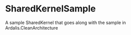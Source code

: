 # SharedKernelSample
A sample SharedKernel that goes along with the sample in Ardalis.CleanArchitecture
